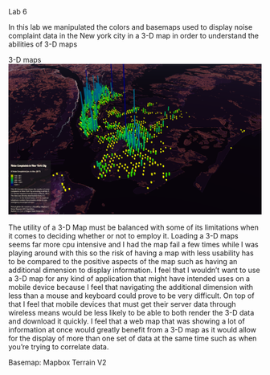 Lab 6

In this lab we manipulated the colors and basemaps used to display noise complaint data in the New york city in a 3-D map in order to understand the abilities of 3-D maps

3-D maps
![](assets/screenshot.PNG)

The utility of a 3-D Map must be balanced with some of its limitations when it comes to deciding whether or not to employ it. Loading a 3-D maps seems far more cpu intensive and I had the map fail a few times while I was playing around with this so the risk of having a map with less usability has to be compared to the positive aspects of the map such as having an additional dimension to display information. I feel that I wouldn’t want to use a 3-D map for any kind of application that might have intended uses on a mobile device because I feel that navigating the additional dimension with less than a mouse and keyboard could prove to be very difficult. On top of that I feel that mobile devices that must get their server data through wireless means would be less likely to be able to both render the 3-D data and download it quickly. I feel that a web map that was showing a lot of information at once would greatly benefit from a 3-D map as it would allow for the display of more than one set of data at the same time such as when you’re trying to correlate data.  

Basemap:
Mapbox Terrain V2
